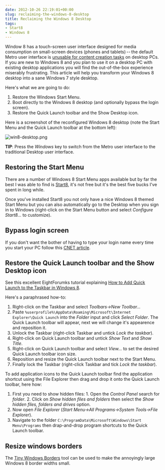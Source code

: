 ```yaml
---
date: 2012-10-26 22:19:01+00:00
slug: reclaiming-the-windows-8-desktop
title: Reclaiming the Windows 8 Desktop
tags:
- Start8
- Windows 8
---
```


Window 8 has a touch-screen user interface designed for media consumption on small-screen devices (phones and tablets) -- the default Metro user interface is [unusable for content creation tasks](http://youtu.be/WTYet-qf1jo) on desktop PCs.  If you are new to Windows 8 and  you plan to use it on a desktop PC with existing desktop applications you will find the out-of-the-box experience miserably frustrating. This article will help you transform your Windows 8 desktop into a sane Windows 7 style desktop.

<!--more-->

Here's what we are going to do:

  1. Restore the Windows Start Menu. 
  2. Boot directly to the Windows 8 desktop (and optionally bypass the login screen). 
  3. Restore the Quick Launch toolbar and the Show Desktop icon. 

Here is a screenshot of the reconfigured Windows 8 desktop (note the Start Menu and the Quick Launch toolbar at the bottom left):

![win8-desktop.png](/images/win8-desktop.png)




**TIP**: Press the _Windows_ key to switch from the Metro user interface to the traditional Desktop user interface.


## Restoring the Start Menu

There are a number of Windows 8 Start Menu apps available but by far the best I was able to find is [Start8](http://www.stardock.com/products/start8/), it's not free but it's the best five bucks I've spent in long while.

Once you've installed Start8 you not only have a nice Windows 8 themed Start Menu but you can also automatically go to the Desktop when you sign in to Windows (right-click on the Start Menu button and select _Configure Start8…_ to customize).


## Bypass login screen

If you don't want the bother of having to type your login name every time you start your PC follow this [CNET article](http://news.cnet.com/8301-10805_3-57457967-75/how-to-bypass-the-windows-8-log-in-screen/).


## Restore the Quick Launch toolbar and the Show Desktop icon

See this excellent EightForumks tutorial explaining [How to Add Quick Launch to the Taskbar in Windows 8](http://www.eightforums.com/tutorials/5069-quick-launch-add-taskbar-windows-8-a.html).

Here's a paraphrased how-to:

  1. Right-click on the Taskbar and select _Toolbars->New Toolbar…_
  2. Paste `%userprofile%\AppData\Roaming\Microsoft\Internet Explorer\Quick Launch` into the _Folder_ input and click _Select Folder_. The Quick Launch toolbar will appear, next we will change it's appearence and reposition it. 
  3. Unlock the Taskbar (right-click Taskbar and untick _Lock the taskbar_). 
  4. Right-click on Quick Launch toolbar and untick _Show Text_ and _Show Title_. 
  5. Right-click on Quick Launch toolbar and select _View…_ to set the desired Quick Launch toolbar icon size. 
  6. Reposition and resize the Quick Launch toolbar next to the Start Menu. 
  7. Finally lock the Taskbar (right-click Taskbar and tick _Lock the taskbar_). 

To add application icons to the Quick Launch toolbar find the application shortcut using the File Explorer then drag and drop it onto the Quick Launch toolbar, here how:

  1. First you need to show hidden files: 
    1. Open the _Control Panel_ search for _folder_. 
    2. Click on _Show hidden files and folders_ then select the _Show hidden files, folders and drives_ option. 
  2. Now open _File Explorer_ (_Start Menu->All Programs->System Tools->File Explorer_). 
  3. Navigate to the folder `C:\ProgramData\Microsoft\Windows\Start Menu\Programs` then drap-and-drop program shortcuts to the Quick Launch toolbar. 


## Resize windows borders

The [Tiny Windows Borders](http://winaero.com/comment.php?comment.news.96) tool can be used to make the annoyingly large Windows 8 border widths small.
